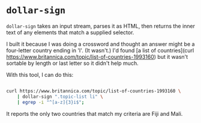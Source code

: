# `dollar-sign`

`dollar-sign` takes an input stream, parses it as HTML, then returns the inner text of any elements that match a supplied selector.

I built it because I was doing a crossword and thought an answer might be a four-letter country ending in 'I'. (It wasn't.) I'd found [a list of countries](curl https://www.britannica.com/topic/list-of-countries-1993160) but it wasn't sortable by length or last letter so it didn't help much.

With this tool, I can do this:

``` sh

curl https://www.britannica.com/topic/list-of-countries-1993160 \
	| dollar-sign ".topic-list li" \
	| egrep -i "^[a-z]{3}i$";

```

It reports the only two countries that match my criteria are Fiji and Mali.
